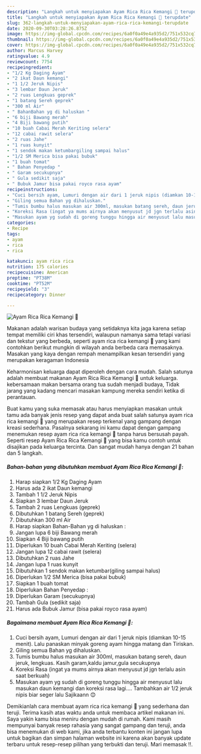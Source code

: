 ```yaml
---
description: "Langkah untuk menyiapakan Ayam Rica Rica Kemangi 🤤 terupdate"
title: "Langkah untuk menyiapakan Ayam Rica Rica Kemangi 🤤 terupdate"
slug: 362-langkah-untuk-menyiapakan-ayam-rica-rica-kemangi-terupdate
date: 2020-09-30T03:28:26.875Z
image: https://img-global.cpcdn.com/recipes/6a0f0a49e4a935d2/751x532cq70/ayam-rica-rica-kemangi-🤤-foto-resep-utama.jpg
thumbnail: https://img-global.cpcdn.com/recipes/6a0f0a49e4a935d2/751x532cq70/ayam-rica-rica-kemangi-🤤-foto-resep-utama.jpg
cover: https://img-global.cpcdn.com/recipes/6a0f0a49e4a935d2/751x532cq70/ayam-rica-rica-kemangi-🤤-foto-resep-utama.jpg
author: Marcus Harvey
ratingvalue: 4.9
reviewcount: 7754
recipeingredient:
- "1/2 Kg Daging Ayam"
- "2 ikat Daun kemangi"
- "1 1/2 Jeruk Nipis"
- "3 lembar Daun Jeruk"
- "2 ruas Lengkuas geprek"
- "1 batang Sereh geprek"
- "300 ml Air"
- " BahanBahan yg di haluskan "
- "6 biji Bawang merah"
- "4 Biji bawang putih"
- "10 buah Cabai Merah Keriting selera"
- "12 cabai rawit selera"
- "2 ruas Jahe"
- "1 ruas kunyit"
- "1 sendok makan ketumbargiling sampai halus"
- "1/2 SM Merica bisa pakai bubuk"
- "1 buah tomat"
- " Bahan Penyedap "
- " Garam secukupnya"
- " Gula sedikit saja"
- " Bubuk Jamur bisa pakai royco rasa ayam"
recipeinstructions:
- "Cuci bersih ayam, Lumuri dengan air dari 1 jeruk nipis (diamkan 10-15 menit). Lalu panaskan minyak goreng ayam hingga matang dan Tiriskan."
- "Giling semua Bahan yg dihaluskan."
- "Tumis bumbu halus masukan air 300ml, masukan batang sereh, daun jeruk, lengkuas. Kasih garam,kaldu jamur,gula secukupnya"
- "Koreksi Rasa (ingat ya mums airnya akan menyusut jd jgn terlalu asin saat berkuah)"
- "Masukan ayam yg sudah di goreng tunggu hingga air menyusut lalu masukan daun kemangi dan koreksi rasa lagi.... Tambahkan air 1/2 jeruk nipis biar seger lalu Sajikaann 😊"
categories:
- Recipe
tags:
- ayam
- rica
- rica

katakunci: ayam rica rica 
nutrition: 175 calories
recipecuisine: American
preptime: "PT38M"
cooktime: "PT52M"
recipeyield: "3"
recipecategory: Dinner

---
```



![Ayam Rica Rica Kemangi 🤤](https://img-global.cpcdn.com/recipes/6a0f0a49e4a935d2/751x532cq70/ayam-rica-rica-kemangi-🤤-foto-resep-utama.jpg)

Makanan adalah warisan budaya yang setidaknya kita jaga karena setiap tempat memiliki ciri khas tersendiri, walaupun namanya sama tetapi variasi dan tekstur yang berbeda, seperti ayam rica rica kemangi 🤤 yang kami contohkan berikut mungkin di wilayah anda berbeda cara memasaknya. Masakan yang kaya dengan rempah menampilkan kesan tersendiri yang merupakan keragaman Indonesia



Keharmonisan keluarga dapat diperoleh dengan cara mudah. Salah satunya adalah membuat makanan Ayam Rica Rica Kemangi 🤤 untuk keluarga. kebersamaan makan bersama orang tua sudah menjadi budaya, Tidak jarang yang kadang mencari masakan kampung mereka sendiri ketika di perantauan.

Buat kamu yang suka memasak atau harus menyiapkan masakan untuk tamu ada banyak jenis resep yang dapat anda buat salah satunya ayam rica rica kemangi 🤤 yang merupakan resep terkenal yang gampang dengan kreasi sederhana. Pasalnya sekarang ini kamu dapat dengan gampang menemukan resep ayam rica rica kemangi 🤤 tanpa harus bersusah payah.
Seperti resep Ayam Rica Rica Kemangi 🤤 yang bisa kamu contoh untuk disajikan pada keluarga tercinta. Dan sangat mudah hanya dengan 21 bahan dan 5 langkah.


<!--inarticleads1-->

##### Bahan-bahan yang dibutuhkan membuat Ayam Rica Rica Kemangi 🤤:

1. Harap siapkan 1/2 Kg Daging Ayam
1. Harus ada 2 ikat Daun kemangi
1. Tambah 1 1/2 Jeruk Nipis
1. Siapkan 3 lembar Daun Jeruk
1. Tambah 2 ruas Lengkuas (geprek)
1. Dibutuhkan 1 batang Sereh (geprek)
1. Dibutuhkan 300 ml Air
1. Harap siapkan  Bahan-Bahan yg di haluskan :
1. Jangan lupa 6 biji Bawang merah
1. Siapkan 4 Biji bawang putih
1. Diperlukan 10 buah Cabai Merah Keriting (selera)
1. Jangan lupa 12 cabai rawit (selera)
1. Dibutuhkan 2 ruas Jahe
1. Jangan lupa 1 ruas kunyit
1. Dibutuhkan 1 sendok makan ketumbar(giling sampai halus)
1. Diperlukan 1/2 SM Merica (bisa pakai bubuk)
1. Siapkan 1 buah tomat
1. Diperlukan  Bahan Penyedap :
1. Diperlukan  Garam (secukupnya)
1. Tambah  Gula (sedikit saja)
1. Harus ada  Bubuk Jamur (bisa pakai royco rasa ayam)




<!--inarticleads2-->

##### Bagaimana membuat  Ayam Rica Rica Kemangi 🤤:

1. Cuci bersih ayam, Lumuri dengan air dari 1 jeruk nipis (diamkan 10-15 menit). Lalu panaskan minyak goreng ayam hingga matang dan Tiriskan.
1. Giling semua Bahan yg dihaluskan.
1. Tumis bumbu halus masukan air 300ml, masukan batang sereh, daun jeruk, lengkuas. Kasih garam,kaldu jamur,gula secukupnya
1. Koreksi Rasa (ingat ya mums airnya akan menyusut jd jgn terlalu asin saat berkuah)
1. Masukan ayam yg sudah di goreng tunggu hingga air menyusut lalu masukan daun kemangi dan koreksi rasa lagi.... Tambahkan air 1/2 jeruk nipis biar seger lalu Sajikaann 😊




Demikianlah cara membuat ayam rica rica kemangi 🤤 yang sederhana dan teruji. Terima kasih atas waktu anda untuk membaca artikel makanan ini. Saya yakin kamu bisa meniru dengan mudah di rumah. Kami masih mempunyai banyak resep rahasia yang sangat gampang dan teruji, anda bisa menemukan di web kami, jika anda terbantu konten ini jangan lupa untuk bagikan dan simpan halaman website ini karena akan banyak update terbaru untuk resep-resep pilihan yang terbukti dan teruji. Mari memasak !!. 
